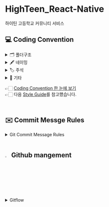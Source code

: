 # HighTeen_React-Native
하이틴 고등학교 커뮤니티 서비스

## 💻 Coding Convention   
<details>
 <summary> 🗂 폴더구조 </summary>
 <div markdown="1">       

---
```markdown

🗂 node_modules
   
🗂 src

    - api 🗂

    - config 🗂

    - Loaders 🗂
    
    - middleware 🗂

    - models 🗂

    - service 🗂
   
    - controller 🗂
   

indes.ts
   
.env
   
nodemon.json
   
package.json
   
tsconfig.json

```
<br>
 </div>
 </details>
 

<details>
<summary> 🖋 네이밍 </summary>
<div markdown="1">       


---

**Class & Contructor**

- Class, Contructors는 **Pascal Case (=UpperCamelCase)**를 사용합니다.

  <kbd>좋은 예</kbd>

    ```typescript
    CamelCase
    ```

  <kbd>나쁜 예</kbd>

    ```typescript
    camelCase
    ```
<br/>
**함수 & 변수 & 상수**

- 함수와 변수에는 **lowerCamelCase**를 사용합니다.

- 함수의 경우 **동사+명사**형태로 구성합니다.
  - ex) getUserInformation()

- 글자의 길이
  - 글자의 길이는 **20자 이내**로 제한합니다.
  - 4단어 이상이 들어가거나, 부득이하게 20자 이상이 되는 경우에는 **팀원과의 상의**를 거쳐야 합니다.
    
- flag로 사용되는 변수
  - Boolean의 경우 **조동사+flag** 종류로 구성합니다.
  - ex) isNum, hasNum

- 약칭의 사용
  - 약어는 되도록 사용하지 않습니다.

  <kbd>좋은 예</kbd>

    ```typescript
    let index;
    let count;
    let array;
    let seoulToBucheon;
    ```

  <kbd>나쁜 예</kbd>
    
    ```typescript
    let idx;
    let cnt;
    let arr;
    let seoul2Bucheon;
    ```
<br>

</div>
</details>
 
 
 
 <details>
 <summary> 🏷 주석 </summary>
 <div markdown="1">       
 
 
 ---

 - 한줄은 `//`로 적고, 그 이상은 `/** */`로 적습니다.
 ```typescript
 // 한줄 주석일 때
 /**
  * 여러줄
  * 주석일 때
  */
 ```  
 - 함수에 대한 주석
   - backend에서 공통적으로 사용하는 함수의 경우, 모듈화를 통해 하나의 파일로 관리합니다.
   - 하나의 파일의 시작 부분에 주석으로 상세 내용을 작성합니다.
     - **함수의 전체 기능**에 대한 설명
     - **함수의 파라미터**에 대한 설명 (type: ..., 역할)
     - router 또는 api일 때에는 성공 여부도 적어줍니다.
     - 예시 코드

     ```typescript
     /**
      *  @route Post api/auth
      *  @desc Authenticate user & get token(로그인)
      *  @access Public
      */
     router.get(
      
     );
     ```
   
 <br>

 </div>
 </details>


<details>
<summary> 📎 기타 </summary>
<div markdown="1">       


---

- 탭 사이즈는 2로 사용합니다.
- 한 줄의 최대 길이는 80자로 제한합니다.
- 최대 tab depth 제한
  - tab의 최대 depth는 4로 제한합니다.
  - 이 이상으로 depth가 길어지면 함수를 통해 나눌 수 있도록 합니다.
  - 그 이상으로 개선할 수 없다고 판단되는 경우, 팀원들과의 코드리뷰를 통해 개선합니다.
  ```typescript
     function func() {
       //tab1
       if() {
         //tab2
         array.reduce((pre, cur) => {
           //tab3
           if(cur == status) {
             //tab4
           }
         }
       }
     }
     ```
- 괄호 사용
  - (if, while, for)문 괄호 뒤에 한칸을 띄우고 사용합니다.
  ```typescript
     if (left == true) {
	   // logic
     }
     ```
  
- 띄어쓰기
  ```typescript
  let a = 5;  ( = 양쪽 사이로 띄어쓰기 하기)
  if (a == 3) {
	  // logic
  }
  ```
</div>
</details>
 

👉🏻 [Coding Convention 한 눈에 보기](https://github.com/TeamChaRo/ChaRo-Server/wiki/CodingConvention)  
👉🏻 다음 [Style Guide](https://github.com/tipjs/javascript-style-guide)를 참고헀습니다.  
  
  
</br>

## ✉️ Commit Messge Rules
<details>
<summary> Git Commit Message Rules </summary>
<div markdown="1">       


---

- 반영사항을 바로 확인할 수 있도록 작은 기능 하나라도 구현되면 커밋을 권장합니다.
- 기능 구현이 완벽하지 않을 땐, 각자 브랜치에 커밋을 해주세요.
<br>


### 📜 커밋 메시지 명령어 모음

```
- feat    : 기능 (새로운 기능)
- fix     : 버그 (버그 수정)
- refactor: 리팩토링
- style   : 스타일 (코드 형식, 세미콜론 추가: 비즈니스 로직에 변경 없음)
- docs    : 문서 (문서 추가, 수정, 삭제)
- test    : 테스트 (테스트 코드 추가, 수정, 삭제: 비즈니스 로직에 변경 없음)
- chore   : 기타 변경사항 (빌드 스크립트 수정 등)
```
<br>

### ℹ️ 커밋 메세지 형식
  - `[커밋메세지] 설명` 형식으로 커밋 메시지를 작성합니다.

좋은 예 > 

```
  [Feat] 메인뷰 조회 API 구현 완료
```

나쁜 예 >
```
  메인뷰 API 구현 성공
```

</div>
</details>
<br>

## <img width=3% img src="https://user-images.githubusercontent.com/63224278/124635517-7ef5ed00-dec2-11eb-9a42-6d6d5cc72dce.png" /> Github mangement
<details>
<summary> Gitflow </summary>
<div markdown="1">       


---

- main 브랜치
- develop 브랜치
  - feat 브랜치

```
default는 main브랜치입니다.

하위에 develop브랜치를 만들어 안전하게 관리합니다.

기능 개발시 → feat/번호 로 브랜치를 파서 관리합니다.

* 단 feat은 자세한 기능 한 가지를 담당하며, 기능 개발이 완료되면 develop브랜치로 Pull Request를 보냅니다. 
* 다른 팀원이 pr을 확인하고, 코드리뷰를 진행한 뒤 문제가 없으면 develop 브랜치에 병합을 합니다.
```

<br>

```
- Main
- develop
   └── feat/기능번호
```

<br>

**각자 자신이 맡은 기능 구현에 성공시! 브랜치 다 쓰고 병합하는 방법**

- 브랜치 만듦

```bash
git branch 기능(or 이름 브랜치)
```

- 원격 저장소에 로컬 브랜치 push

```bash
git push --set-upstream origin 브랜치이름(feat/기능번호 브랜치)
```
```bash
git push -u origin 브랜치이름(feat/기능번호 브랜치)
```


- 브랜치 전환

```bash
git checkout feat/기능번호 브랜치
```

- 코드 변경 (현재 **feat/기능번호** 브랜치)

```bash
git add .
git commit -m "커밋 메세지" origin feat/기능번호 브랜치
```

- 푸시 (현재 **feat/기능번호** 브랜치)

```bash
git push origin feat/기능번호 브랜치
```

- 뷰이름 브랜치에서 할 일 다 했으면 **develop** 브랜치로 전환

```bash
git checkout develop
```

- 머지 (현재 **develop** 브랜치)

```bash
git merge feat/기능번호 브랜치
```

- 다 쓴 브랜치 삭제 (local) (현재 **develop** 브랜치)

```bash
git branch -d feat/기능번호 브랜치
```

- 다 쓴 브랜치 삭제 (remote) (현재 **develop** 브랜치)

```bash
git push origin :feat/기능번호 브랜치
```

- main pull (현재 **develop** 브랜치)

```bash
git pull or git pull origin develop
```

- main push (현재 **develop** 브랜치)

```bash
git push or git push origin develop
```
</div>
</details>
